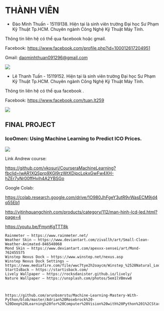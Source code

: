 # THÀNH VIÊN
- Đào Minh Thuấn - 15119138. Hiện tại là sinh viên trường Đại học Sư Phạm Kỹ Thuật Tp.HCM. Chuyên ngành Công Nghệ Kỹ Thuật Máy Tính.

Thông tin liên hệ có thể qua facebook hoặc gmail.

Facebook: https://www.facebook.com/profile.php?id=100012617204951

Gmail: daominhthuan091296@gmail.com

![](https://i.imgur.com/vthCImG.jpg)

- Lê Thanh Tuấn - 15119152. Hiện tại là sinh viên trường Đại học Sư Phạm Kỹ Thuật Tp.HCM. Chuyên ngành Công Nghệ Kỹ Thuật Máy Tính.

Thông tin liên hệ có thể qua facebook .

Facebook: https://www.facebook.com/tuan.lt259

![](https://i.imgur.com/lyC00ox.png)


## FINAL PROJECT
### IcoOmen: Using Machine Learning to Predict ICO Prices.

![](https://dashnews.org/wp-content/uploads/2018/07/bitcoin-ico.jpg)

Link Andrew course:

https://github.com/vkosuri/CourseraMachineLearning?fbclid=IwAR1XQSprp9XGl9rzWtXDipcLokxGwFw4XH-hZEr7yNr00ffHvih4A2YBSGo

Google Colab: 

https://colab.research.google.com/drive/1O980JhFgeY3utR9vWasECM9jd4q55Eb1


http://vitinhquangchinh.com/products/category/112/man-hinh-lcd-led.html?page=4


https://youtu.be/FmynKgTTT8k

    Rainmeter – https://www.rainmeter.net/
    Weather Skin – https://www.deviantart.com/zivallh/art/Small-Clean-Weather-Animated-846548068
    Mond Skin – https://www.deviantart.com/apexxx-sensei/art/Mond-762455575
    Winstep Nexus Dock – https://www.winstep.net/nexus.asp
    Winstep Nexus Dock Settings – https://www.mediafire.com/file/wwc7tye2h2oaycm/Winstep_%2528Natural_Look_Settings%2529.zip/file
    StartIsBack – https://startisback.com/
    Lively Wallpaper – https://rocksdanister.github.io/lively/
    Nature Wallpaper – https://unsplash.com/photos/5em1lVBmvw8
    
    
    
    https://github.com/arunbsmrstu/Machine-Learning-Mastery-With-Python/blob/master/Adrian%20Rosebrock%20-%20Deep%20Learning%20for%20Computer%20Vision%20with%20Python%201%2CStarter%20Bundle(2017%2C%20PyImageSearch).pdf



        
        











